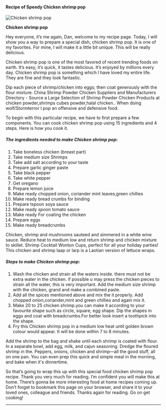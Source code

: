             

#### Recipe of Speedy Chicken shrimp pop

![Chicken shrimp pop](https://img-global.cpcdn.com/recipes/1050e25de48d3bc4/751x532cq70/chicken-shrimp-pop-recipe-main-photo.jpg)

**Chicken shrimp pop**

Hey everyone, it’s me again, Dan, welcome to my recipe page. Today, I will show you a way to prepare a special dish, chicken shrimp pop. It is one of my favorites. For mine, I will make it a little bit unique. This will be really delicious.

Chicken shrimp pop is one of the most favored of recent trending foods on earth. It’s easy, it’s quick, it tastes delicious. It’s enjoyed by millions every day. Chicken shrimp pop is something which I have loved my entire life. They are fine and they look fantastic.

Dip each piece of shrimp/chicken into eggs; then coat generously with the flour mixture. China Shrimp Powder Chicken Suppliers and Manufacturers Directory - Source a Large Selection of Shrimp Powder Chicken Products at chicken powder,shrimps cubes powder,halal chicken.. When doing wolf/Stormterror I pop an offensive and defensive food.

To begin with this particular recipe, we have to first prepare a few components. You can cook chicken shrimp pop using 15 ingredients and 4 steps. Here is how you cook it.

##### The ingredients needed to make Chicken shrimp pop:

1.  Take boneless chicken (breast part)
2.  Take medium size Shrimps
3.  Take add salt according to your taste
4.  Prepare garlic ginger paste
5.  Take black pepper
6.  Take white pepper
7.  Get oregano
8.  Prepare lemon juice
9.  Make ready chopped onion, coriander mint leaves,green chillies
10.  Make ready bread crumbs for binding
11.  Prepare tspoon soya sauce
12.  Make ready spoon tomato sauce
13.  Make ready For coating the chicken
14.  Prepare eggs
15.  Make ready breadcrumbs

Chicken, shrimp and mushrooms sauteed and simmered in a white wine sauce. Reduce heat to medium low and return shrimp and chicken mixture to skillet. Shrimp Cocktail Wonton Cups, perfect for all your holiday parties! This chicken and shrimp laap or larp is a Laotian version of lettuce wraps.

##### Steps to make Chicken shrimp pop:

1.  Wash the chicken and strain all the waters inside. there must not be extra water in the chicken. if possible u may press the chicken pieces to strain all the water, this is very important. Add the medium size shrimp with the chicken, grand and make a combined paste.
2.  Add all the spices mentioned above and mix the it properly. Add chopped onion,coriander,mint and green chillies and again mix it.
3.  Make 20 to 25 chicken shrimp.you can make it according to your favourite shape such as circle, square, egg shape. Dip the shapes in eggs and coat with breadcrumbs.For better look insert a toothpick into the shape.
4.  Fry this Chicken shrimp pop in a medium low heat until golden brown colour would appear. It will be done within 7 to 8 minutes.

Add the shrimp to the bag and shake until each shrimp is coated with flour. In a separate bowl, add egg, milk, and cajun seasoning. Dredge the floured shrimp in the. Peppers, onions, chicken and shrimp—all the good stuff, all on one pan. You can even prep this quick and simple meal in the morning, and bake when it's dinnertime.

So that’s going to wrap this up with this special food chicken shrimp pop recipe. Thank you very much for reading. I’m confident you will make this at home. There’s gonna be more interesting food at home recipes coming up. Don’t forget to bookmark this page on your browser, and share it to your loved ones, colleague and friends. Thanks again for reading. Go on get cooking!

* * *